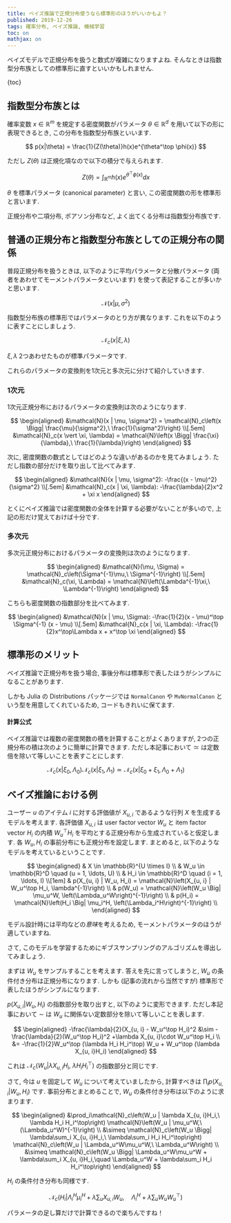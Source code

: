 ```yaml
---
title: ベイズ推論で正規分布使うなら標準形のほうがいいかもよ？
published: 2019-12-26
tags: 確率分布, ベイズ推論, 機械学習
toc: on
mathjax: on
---
```


ベイズモデルで正規分布を扱うと数式が複雑になりますよね. そんなときは指数型分布族としての標準形に直すといいかもしれません.

<!--more-->

{toc}


## 指数型分布族とは

確率変数 $x \in \mathbb{R}^m$ を規定する密度関数がパラメータ $\theta \in \mathbb{R}^d$ を用いて以下の形に表現できるとき, この分布を指数型分布族といいます.

$$
p(x|\theta) = \frac{1}{Z(\theta)}h(x)e^{\theta^\top \phi(x)}
$$

ただし $Z(\theta)$ は正規化項なので以下の積分で与えられます.

$$
Z(\theta) = \int_{\mathbb{R}^m}h(x)e^{\theta^\top \phi(x)} dx
$$

$\theta$ を標準パラメータ (canonical parameter) と言い, この密度関数の形を標準形と言います.

正規分布や二項分布, ポアソン分布など, よく出てくる分布は指数型分布族です.

## 普通の正規分布と指数型分布族としての正規分布の関係

普段正規分布を扱うときは, 以下のように平均パラメータと分散パラメータ (両者をあわせてモーメントパラメータといいます) を使って表記することが多いかと思います.

$$
\mathcal{N}(x | \mu, \sigma^2)
$$

指数型分布族の標準形ではパラメータのとり方が異なります. これを以下のように表すことにしましょう.


$$
\mathcal{N}_c(x | \xi, \lambda)
$$

$\xi, \lambda$ 2つあわせたものが標準パラメータです.

これらのパラメータの変換則を1次元と多次元に分けて紹介していきます.

### 1次元

1次元正規分布におけるパラメータの変換則は次のようになります.

$$
\begin{aligned}
&\mathcal{N}(x | \mu, \sigma^2) = \mathcal{N}_c\left(x \Bigg| \frac{\mu}{\sigma^2},\ \frac{1}{\sigma^2}\right) \\[.5em]
&\mathcal{N}_c(x \vert \xi, \lambda) = \mathcal{N}\left(x \Bigg| \frac{\xi}{\lambda},\ \frac{1}{\lambda}\right)
\end{aligned}
$$

次に, 密度関数の数式としてはどのような違いがあるのかを見てみましょう. ただし指数の部分だけを取り出して比べてみます.


$$
\begin{aligned}
&\mathcal{N}(x | \mu, \sigma^2): -\frac{(x - \mu)^2}{\sigma^2} \\[.5em]
&\mathcal{N}_c(x | \xi, \lambda): -\frac{\lambda}{2}x^2 + \xi x
\end{aligned}
$$

とくにベイズ推論では密度関数の全体を計算する必要がないことが多いので, 上記の形だけ覚えておけば十分です.

### 多次元

多次元正規分布におけるパラメータの変換則は次のようになります.

$$
\begin{aligned}
&\mathcal{N}(\mu, \Sigma) = \mathcal{N}_c\left(\Sigma^{-1}\mu,\ \Sigma^{-1}\right) \\[.5em]
&\mathcal{N}_c(\xi, \Lambda) = \mathcal{N}\left(\Lambda^{-1}\xi,\ \Lambda^{-1}\right)
\end{aligned}
$$

こちらも密度関数の指数部分を比べてみます.

$$
\begin{aligned}
&\mathcal{N}(x | \mu, \Sigma): -\frac{1}{2}(x - \mu)^\top \Sigma^{-1} (x - \mu) \\[.5em]
&\mathcal{N}_c(x | \xi, \Lambda): -\frac{1}{2}x^\top\Lambda x + x^\top \xi
\end{aligned}
$$

## 標準形のメリット

ベイズ推論で正規分布を扱う場合, 事後分布は標準形で表したほうがシンプルになることがあります.

しかも Julia の Distributions パッケージでは `NormalCanon` や `MvNormalCanon` という型を用意してくれているため, コードもきれいに保てます.

#### 計算公式

ベイズ推論では複数の密度関数の積を計算することがよくありますが, 2つの正規分布の積は次のように簡単に計算できます. ただし本記事において $\simeq$ は定数倍を除いて等しいことを表すことにします.

$$
\mathcal{N}_c(x | \xi_0, \Lambda_0)\mathcal{N}_c(x | \xi_1, \Lambda_1) \simeq \mathcal{N}_c(x | \xi_0 + \xi_1, \Lambda_0 + \Lambda_1)
$$

## ベイズ推論における例

ユーザー $u$ のアイテム $i$ に対する評価値が $X_{u, i}$ であるような行列 $X$ を生成するモデルを考えます. 各評価値 $X_{u, i}$ は user factor vector $W_u$ と item factor vector $H_i$ の内積 $W_u^\top H_i$ を平均とする正規分布から生成されていると仮定します. 各 $W_u, H_i$ の事前分布にも正規分布を設定します. まとめると, 以下のようなモデルを考えているということです.

$$
\begin{aligned}
& X \in \mathbb{R}^{U \times I} \\
& W_u \in \mathbb{R}^D \quad (u = 1, \ldots, U) \\
& H_i \in \mathbb{R}^D \quad (i = 1, \ldots, I) \\[1em]
& p(X_{u, i} | W_u, H_i) = \mathcal{N}\left(X_{u, i} | W_u^\top H_i, \lambda^{-1}\right) \\
& p(W_u) = \mathcal{N}\left(W_u \Big| \mu_u^W, \left(\Lambda_u^W\right)^{-1}\right) \\
& p(H_i) = \mathcal{N}\left(H_i \Big| \mu_i^H, \left(\Lambda_i^H\right)^{-1}\right) \\
\end{aligned}
$$

モデル設計時には平均などの*意味*を考えるため, モーメントパラメータのほうが適していますね.

さて, このモデルを学習するためにギブスサンプリングのアルゴリズムを導出してみましょう.

まずは $W_u$ をサンプルすることを考えます. 答えを先に言ってしまうと, $W_u$ の条件付き分布は正規分布になります. しかも (記事の流れから当然ですが) 標準形で表したほうがシンプルになります.


$p(X_{u, i} | W_u, H_i)$ の指数部分を取り出すと, 以下のように変形できます. ただし本記事において $\sim$ は $W_u$ に関係ない定数部分を除いて等しいことを表します.

$$
\begin{aligned}
-\frac{\lambda}{2}(X_{u, i} - W_u^\top H_i)^2 &\sim -\frac{\lambda}{2}(W_u^\top H_i)^2 +\lambda X_{u, i}\cdot W_u^\top H_i \\
    &= -\frac{1}{2}W_u^\top (\lambda H_i H_i^\top) W_u + W_u^\top (\lambda X_{u, i}H_i)
\end{aligned}
$$

これは $\mathcal{N}_c(W_u | \lambda X_{u, i}H_i,\ \lambda H_i H_i^\top)$ の指数部分と同じです.

さて, 今は $u$ を固定して $W_u$ について考えていましたから, 計算すべきは $\prod_i p(X_{u, i} | W_u, H_i)$ です. 事前分布とまとめることで, $W_u$ の条件付き分布は以下のように求まります.

$$
\begin{aligned}
&\prod_i\mathcal{N}_c\left(W_u | \lambda X_{u, i}H_i,\ \lambda H_i H_i^\top\right) \mathcal{N}\left(W_u | \mu_u^W,\ (\Lambda_u^W)^{-1}\right) \\
&\simeq \mathcal{N}_c\left(W_u \Bigg| \lambda\sum_i X_{u, i}H_i,\ \lambda\sum_i H_i H_i^\top\right) \mathcal{N}_c\left(W_u | \Lambda_u^W\mu_u^W,\ \Lambda_u^W\right) \\
&\simeq \mathcal{N}_c\left(W_u \Bigg| \Lambda_u^W\mu_u^W + \lambda\sum_i X_{u, i}H_i,\quad \Lambda_u^W + \lambda\sum_i H_i H_i^\top\right)
\end{aligned}
$$

$H_i$ の条件付き分布も同様です.

$$
\mathcal{N}_c\left(H_i \Bigg| \Lambda_i^H\mu_i^H + \lambda\sum_u X_{u, i}W_u,\quad \Lambda_i^H + \lambda\sum_u W_u W_u^\top \right)
$$

パラメータの足し算だけで計算できるので楽ちんですね！
